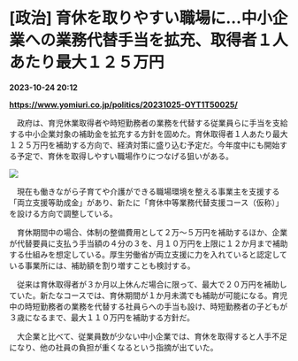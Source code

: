 # [政治] 育休を取りやすい職場に…中小企業への業務代替手当を拡充、取得者１人あたり最大１２５万円

**2023-10-24 20:12**

**https://www.yomiuri.co.jp/politics/20231025-OYT1T50025/**

　政府は、育児休業取得者や時短勤務者の業務を代替する従業員らに手当を支給する中小企業対象の補助金を拡充する方針を固めた。育休取得者１人あたり最大１２５万円を補助する方向で、経済対策に盛り込む予定だ。今年度中にも開始する予定で、育休を取得しやすい職場作りにつなげる狙いがある。

[![](https://www.yomiuri.co.jp/media/2023/10/20231025-OYT1I50007-1.jpg)](https://www.yomiuri.co.jp/pluralphoto/20231025-OYT1I50007/)

　現在も働きながら子育てや介護ができる職場環境を整える事業主を支援する「両立支援等助成金」があり、新たに「育休中等業務代替支援コース（仮称）」を設ける方向で調整している。

　育休期間中の場合、体制の整備費用として２万～５万円を補助するほか、企業が代替要員に支払う手当額の４分の３を、月１０万円を上限に１２か月まで補助する仕組みを想定している。厚生労働省が両立支援に力を入れていると認定している事業所には、補助額を割り増すことも検討する。

　従来は育休取得者が３か月以上休んだ場合に限って、最大で２０万円を補助していた。新たなコースでは、育休期間が１か月未満でも補助が可能になる。育児中の時短勤務者の業務を代替する社員らへの手当も設け、時短勤務者の子どもが３歳になるまで、最大１１０万円を補助する方針だ。

　大企業と比べて、従業員数が少ない中小企業では、育休を取得すると人手不足になり、他の社員の負担が重くなるという指摘が出ていた。